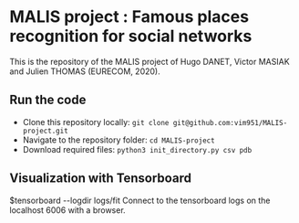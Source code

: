 # MALIS project : Famous places recognition for social networks

This is the repository of the MALIS project of Hugo DANET, Victor MASIAK and Julien THOMAS (EURECOM, 2020).

## Run the code

* Clone this repository locally: `git clone git@github.com:vim951/MALIS-project.git`
* Navigate to the repository folder: `cd MALIS-project`
* Download required files: `python3 init_directory.py csv pdb`

## Visualization with Tensorboard

$tensorboard --logdir logs/fit
Connect to the tensorboard logs on the localhost 6006 with a browser.
